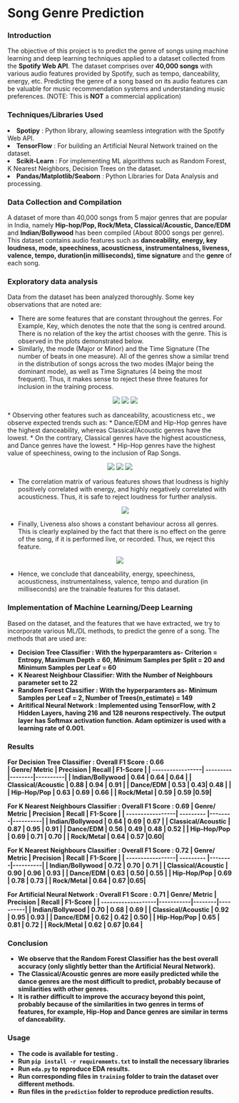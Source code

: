# Song Genre Prediction
### Introduction

The objective of this project is to predict the genre of songs using machine learning and deep learning techniques applied to a dataset collected from the <b>Spotify Web API</b>. The dataset comprises over <b>40,000 songs</b> with various audio features provided by Spotify, such as tempo, danceability, energy, etc. Predicting the genre of a song based on its audio features can be valuable for music recommendation systems and understanding music preferences.
(NOTE: This is<b> NOT</b> a commercial application)

### Techniques/Libraries Used

<li> <b>Spotipy</b> : Python library, allowing seamless integration with the Spotify Web API.
<li> <b>TensorFlow</b> : For building an Artificial Neural Network trained on the dataset.
<li> <b>Scikit-Learn</b> : For implementing ML algorithms such as Random Forest, K Nearest Neighbors, Decision Trees on the dataset.
<li> <b>Pandas/Matplotlib/Seaborn</b> : Python Libraries for Data Analysis and processing.

### Data Collection and Compilation
A dataset of more than 40,000 songs from 5 major genres that are popular in India, namely <b>Hip-hop/Pop, Rock/Meta, Classical/Acoustic, Dance/EDM</b> and <b>Indian/Bollywood</b> has been compiled (About 8000 songs per genre). This dataset contains audio features such as <b>danceability, energy, key
loudness, mode, speechiness, acousticness, instrumentalness, liveness, valence, tempo, duration(in milliseconds), time signature</b> and the <b>genre</b> of each song.


### Exploratory data analysis

Data from the dataset has been analyzed thoroughly. Some key observations that are noted are:
* There are some features that are constant throughout the genres. For Example, Key, which denotes the note that the song is centred around. There is no relation of the key the artist chooses with the genre. This is observed in the plots demonstrated below.
* Similarly, the mode (Major or Minor) and the Time Signature (The number of beats in one measure). All of the genres show a similar trend in the distribution of songs across the two modes (Major being the dominant mode), as well as Time Signatures (4 being the most frequent). Thus, it makes sense to reject these three features for inclusion in the training process.
     <p align="center">
  <img src="./images/Mode.png">
  <img src="./images/Key.png">
  <img src="./images/Time_signature.png">
</p>
* Observing other features such as danceability, acousticness etc., we observe expected trends such as:
				* Dance/EDM and Hip-Hop genres have the highest danceability, whereas Classical/Acoustic genres have the lowest.
				* On the contrary, Classical genres have the highest acousticness, and Dance genres have the lowest.
				* Hip-Hop genres have the highest value of speechiness, owing  to the inclusion of Rap Songs.
    <p align="center">
  <img src="./images/Danceability.png">
  <img src="./images/Acousticness.png">
  <img src="./images/Speechiness.png">
</p>

* The correlation matrix of various features shows that loudness is highly positively correlated with energy, and highly negatively correlated with acousticness. Thus, it is safe to reject loudness for further analysis.
  <p align="center">
  <img src="./images/Correlation.png">
</p>


*  Finally, Liveness also shows a constant behaviour across all genres. This is clearly explained by the fact that there is no effect on the genre of the song, if it is performed live, or recorded. Thus, we reject this feature.
  <p align="center">
  <img src="./images/Liveness.png">
</p>

* Hence, we conclude that danceability, energy, speechiness, acousticness, instrumentalness, valence, tempo and duration (in milliseconds) are the trainable features for this dataset.

### Implementation of Machine Learning/Deep Learning
Based on the dataset, and the features that we have extracted, we try to incorporate various ML/DL methods, to predict the genre of a song. The methods that are used are:
* <b>Decision Tree Classifier<b> : With the hyperparamters as- Criterion = Entropy, Maximum Depth = 60, Minimum Samples per Split = 20 and Minimum Samples per Leaf = 60
* <b>K Nearest Neighbour Classifier<b>: With the Number of Neighbours parameter set to 22
* <b>Random Forest Classifier<b> : With the hyperparamters as- Minimum Samples per Leaf = 2, Number of Trees(n_estimate) = 149
* <b>Aritifical Neural Network<b> : Implemented using TensorFlow, with 2 Hidden Layers, having 216 and 128 neurons respectively. The output layer has Softmax activation function. Adam optimizer is used with a learning rate of 0.001.

### Results
For Decision Tree Classifier : Overall F1 Score : **0.66**			
| Genre/ Metric    | Precision | Recall | F1-Score |
| -----------------| --------- |--------|----------|
| Indian/Bollywood  | 0.64     | 0.64   |  0.64    |
| Classical/Acoustic | 0.88    | 0.94   | 0.91	   |
| Dance/EDM | 0.53 	| 0.43| 0.48 	|          |
| Hip-Hop/Pop | 0.63 | 0.69 | 0.66 | 
| Rock/Metal    | 0.59  | 0.59  |0.59|

For K Nearest Neighbours Classifier : Overall F1 Score : **0.69**
| Genre/ Metric    | Precision | Recall | F1-Score |
| -----------------| --------- |--------|----------|
| Indian/Bollywood  | 0.64     | 0.69   |  0.67    |
| Classical/Acoustic | 0.87    | 0.95   | 0.91	   |
| Dance/EDM | 0.56 	| 0.49 | 0.48 	|  0.52	   |
| Hip-Hop/Pop | 0.69 | 0.71      |  0.70	   | 
| Rock/Metal    | 0.64  | 0.57  |0.60|

For K Nearest Neighbours Classifier : Overall F1 Score : **0.72**
| Genre/ Metric    | Precision | Recall | F1-Score |
| -----------------| --------- |--------|----------|
| Indian/Bollywood  | 0.72     | 0.70   |  0.71    |
| Classical/Acoustic | 0.90    | 0.96   | 0.93	   |
| Dance/EDM | 0.63 	 | 0.50 	|  0.55	   |
| Hip-Hop/Pop | 0.69 | 0.78      |  0.73	   | 
| Rock/Metal    | 0.64  | 0.67  |0.65| 

For Artificial Neural Network : Overall F1 Score : **0.71**
| Genre/ Metric      | Precision | Recall | F1-Score |
| -------------------|-----------|--------|----------|
| Indian/Bollywood   | 0.70      | 0.68   |  0.69    |
| Classical/Acoustic | 0.92      | 0.95   | 0.93     |
| Dance/EDM 	     | 0.62      | 0.42   |  0.50    |
| Hip-Hop/Pop 	     | 0.65      | 0.81   |  0.72    | 
| Rock/Metal         | 0.62      | 0.67   |0.64	     |

### Conclusion
* We observe that the Random Forest Classifier has the best overall accuracy (only slightly better than the Artificial Neural Network).
* The Classical/Acoustic genres are more easily predicted while the dance genres are the most difficult to predict, probably because of similarities with other genres.
* It is rather difficult to improve the accuracy beyond this point, probably because of the similarities in two genres in terms of features, for example, Hip-Hop and Dance genres are similar in terms of danceability.

### Usage
* The code is available for testing .
* Run `pip install -r requirememts.txt` to install the necessary libraries
* Run `eda.py` to reproduce EDA results.
* Run corresponding files in `training` folder to train the dataset over different methods.
* Run files in the `prediction` folder to reproduce prediction results. 



